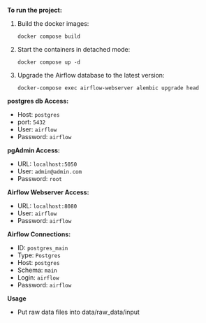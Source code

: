 **To run the project:**

1. Build the docker images:
   ```
   docker compose build
   ```

2. Start the containers in detached mode:
   ```
   docker compose up -d
   ```

3. Upgrade the Airflow database to the latest version:
   ```
   docker-compose exec airflow-webserver alembic upgrade head
   ```

**postgres db Access:**
- Host: `postgres`
- port: `5432`
- User: `airflow`
- Password: `airflow`

**pgAdmin Access:**
- URL: `localhost:5050`
- User: `admin@admin.com`
- Password: `root`

**Airflow Webserver Access:**

- URL: `localhost:8080`
- User: `airflow`
- Password: `airflow`

**Airflow Connections:**

- ID: `postgres_main`
- Type: `Postgres`
- Host: `postgres`
- Schema: `main`
- Login: `airflow`
- Password: `airflow`


**Usage**
- Put raw data files into data/raw_data/input